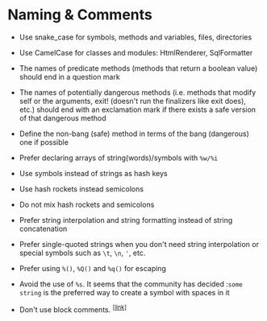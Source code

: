 # Naming & Comments
- Use snake_case for symbols, methods and variables, files, directories
- Use CamelCase for classes and modules: HtmlRenderer, SqlFormatter
- The names of predicate methods (methods that return a boolean value) should end in a question mark
- The names of potentially dangerous methods (i.e. methods that modify self or the arguments, exit! (doesn't run the finalizers like exit does), etc.) should end with an exclamation mark if there exists a safe version of that dangerous method
- Define the non-bang (safe) method in terms of the bang (dangerous) one if possible

- Prefer declaring arrays of string(words)/symbols with `%w/%i`
- Use symbols instead of strings as hash keys
- Use hash rockets instead semicolons
- Do not mix hash rockets and semicolons
- Prefer string interpolation and string formatting instead of string concatenation
- Prefer single-quoted strings when you don't need string interpolation or special symbols such as `\t`, `\n`, `'`, etc.

- Prefer using `%()`, `%Q()` and `%q()` for escaping
- Avoid the use of `%s`. It seems that the community has decided :`some string` is the preferred way to create a symbol with spaces in it

* <a name="block-comments"></a>Don't use block comments. <sup>[[link](#block-comments)]</sup>